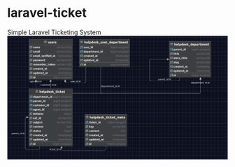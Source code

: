 # laravel-ticket
Simple Laravel Ticketing System
![helpdesk.schema.diagram.png](public%2Fhelpdesk.schema.diagram.png)
